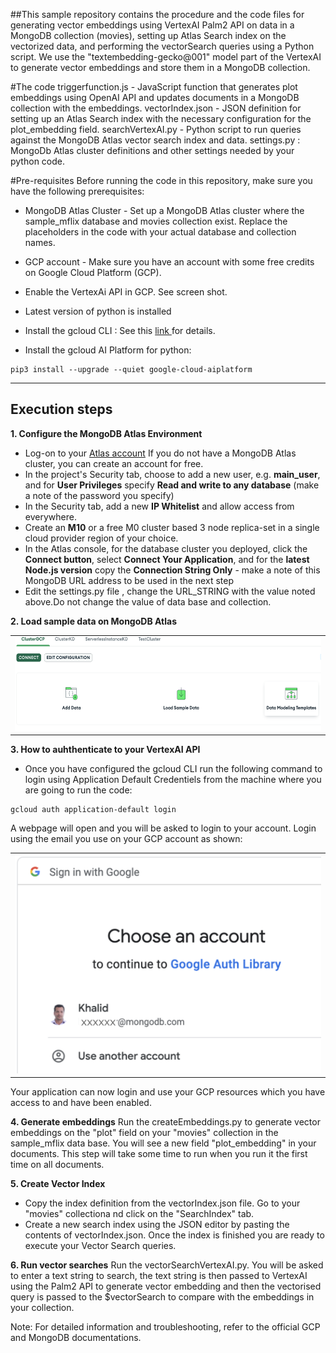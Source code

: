 ##This sample repository contains the procedure and the code files for generating vector embeddings using VertexAI Palm2 API on data in a MongoDB collection (movies), setting up Atlas Search index on the vectorized data, and performing the vectorSearch queries using a Python script.
We use the "textembedding-gecko@001" model part of the VertexAI to generate vector embeddings and store them in a MongoDB collection.

#The code
triggerfunction.js - JavaScript function that generates plot embeddings using OpenAI API and updates documents in a MongoDB collection with the embeddings.
vectorIndex.json - JSON definition for setting up an Atlas Search index with the necessary configuration for the plot_embedding field.
searchVertexAI.py - Python script to run queries against the MongoDB Atlas vector search index and data.
settings.py : MongoDb Atlas cluster definitions and other settings needed by your python code. 

#Pre-requisites
Before running the code in this repository, make sure you have the following prerequisites:

* MongoDB Atlas Cluster - Set up a MongoDB Atlas cluster where the sample_mflix database and movies collection exist. Replace the placeholders in the code with your actual database and collection names.

* GCP account - Make sure you have an account with some free credits on Google Cloud Platform (GCP).

* Enable the VertexAi API in GCP. See screen shot.

* Latest version of python is installed

* Install the gcloud CLI : See this <a href="https://cloud.google.com/sdk/docs/install"> link </a> for details.

* Install the gcloud AI Platform for python:
```
pip3 install --upgrade --quiet google-cloud-aiplatform
```


---
## Execution steps

__1. Configure the MongoDB Atlas Environment__
* Log-on to your [Atlas account](http://cloud.mongodb.com) If you do not have a MongoDB Atlas cluster, you can create an account for free.
* In the project's Security tab, choose to add a new user, e.g. __main_user__, and for __User Privileges__ specify __Read and write to any database__ (make a note of the password you specify)
* In the Security tab, add a new __IP Whitelist__ and allow access from everywhere.
* Create an __M10__ or a free M0 cluster based 3 node replica-set in a single cloud provider region of your choice.
* In the Atlas console, for the database cluster you deployed, click the __Connect button__, select __Connect Your Application__, and for the __latest Node.js version__ copy the __Connection String Only__ - make a note of this MongoDB URL address to be used in the next step
* Edit the settings.py file , change the URL_STRING with the value noted above.Do not change the value of data base and collection.

__2. Load sample data on MongoDB Atlas__

<table><tr><td><img src='/images/load.png' alt=“” height="150" width="fit"></td></tr></table>

__3. How to auhthenticate to your VertexAI API__
* Once you have configured the gcloud CLI run the following command to login using Application Default Credentiels from the machine where you are going to run the code:
```
gcloud auth application-default login
```
A webpage will open and you will be asked to login to your account. Login using the email you use on your GCP account as shown:

<table><tr><td><img src='/images/gcplogin.png' alt=“” height="350" width="fit"></td></tr></table>
Your application can now login and use your GCP resources which you have access to and have been enabled.

__4. Generate embeddings__
Run the createEmbeddings.py to generate vector embeddings on the "plot" field on your "movies" collection in the sample_mflix data base.
You will see a new field "plot_embedding" in your documents.
This step will take some time to run when you run it the first time on all documents.

__5. Create Vector Index__
* Copy the index definition from the vectorIndex.json file. Go to your "movies" collectiona nd click on the "SearchIndex" tab.
* Create a new search index using the JSON editor by pasting the contents of vectorIndex.json.
Once the index is finished you are ready to execute your Vector Search queries.

__6. Run vector searches__
Run the vectorSearchVertexAI.py. You will be asked to enter a text string to search, the text string is then passed to VertexAI using the Palm2 API to generate vector embedding and then the vectorised query is passed to the $vectorSearch to compare with the embeddings in your collection.

Note: For detailed information and troubleshooting, refer to the official GCP and MongoDB documentations.
